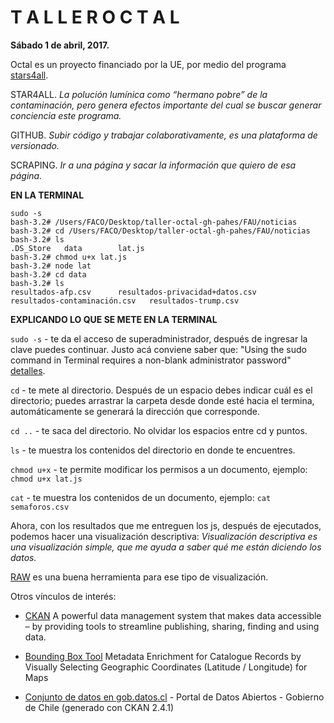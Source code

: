 # T A L L E R   O C T A L

**Sábado 1 de abril, 2017.**

Octal es un proyecto financiado por la UE, por medio del programa [stars4all](http://stars4all.eu).

STAR4ALL. *La polución lumínica como “hermano pobre” de la contaminación, pero genera efectos importante del cual se buscar generar conciencia este programa.*

GITHUB. *Subir código y trabajar colaborativamente, es una plataforma de versionado.* 

SCRAPING. *Ir a una página y sacar la información que quiero de esa página.*

**EN LA TERMINAL**

	sudo -s
	bash-3.2# /Users/FACO/Desktop/taller-octal-gh-pahes/FAU/noticias 
	bash-3.2# cd /Users/FACO/Desktop/taller-octal-gh-pahes/FAU/noticias
	bash-3.2# ls
	.DS_Store	data		lat.js
	bash-3.2# chmod u+x lat.js
	bash-3.2# node lat
	bash-3.2# cd data
	bash-3.2# ls
	resultados-afp.csv		resultados-privacidad+datos.csv
	resultados-contaminación.csv	resultados-trump.csv
	

**EXPLICANDO LO QUE SE METE EN LA TERMINAL**

`sudo -s` - te da el acceso de superadministrador, después de ingresar la clave puedes continuar. Justo acá conviene saber que: "Using the sudo command in Terminal requires a non-blank administrator password" [detalles](https://support.apple.com/en-ph/HT202035).

`cd` - te mete al directorio. Después de un espacio debes indicar cuál es el directorio; puedes arrastrar la carpeta desde donde esté hacia el termina, automáticamente se generará la dirección que corresponde.

`cd ..` - te saca del directorio. No olvidar los espacios entre cd y puntos.

`ls` - te muestra los contenidos del directorio en donde te encuentres.

`chmod u+x` - te permite modificar los permisos a un documento, ejemplo: `chmod u+x lat.js`

`cat` - te muestra los contenidos de un documento, ejemplo: `cat semaforos.csv`

Ahora, con los resultados que me entreguen los js, después de ejecutados, podemos hacer una visualización descriptiva: *Visualización descriptiva es una visualización simple, que me ayuda a saber qué me están diciendo los datos.* 

[RAW](http://app.rawgraphs.io/) es una buena herramienta para ese tipo de visualización.

Otros vínculos de interés:

- [CKAN](https://ckan.org/) A powerful data management system that makes data accessible – by providing tools to streamline publishing, sharing, finding and using data.

- [Bounding Box Tool](http://boundingbox.klokantech.com/) Metadata Enrichment for Catalogue Records by Visually Selecting Geographic Coordinates (Latitude / Longitude) for Maps

- [Conjunto de datos en gob.datos.cl](http://datos.gob.cl/dataset) - Portal de Datos Abiertos - Gobierno de Chile (generado con CKAN 2.4.1)
